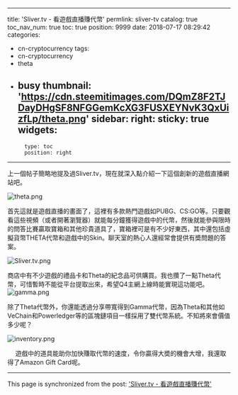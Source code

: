 
---
title: 'Sliver.tv - 看遊戲直播賺代幣'
permlink: sliver-tv
catalog: true
toc_nav_num: true
toc: true
position: 9999
date: 2018-07-17 08:29:42
categories:
- cn-cryptocurrency
tags:
- cn-cryptocurrency
- theta
- busy
thumbnail: 'https://cdn.steemitimages.com/DQmZ8F2TJDayDHgSF8NFGGemKcXG3FUSXEYNvK3QxUizfLp/theta.png'
sidebar:
    right:
        sticky: true
widgets:
    -
        type: toc
        position: right
---


上一個帖子簡略地提及過Sliver.tv，現在就深入點介紹一下這個創新的遊戲直播網站吧。

![theta.png](https://cdn.steemitimages.com/DQmZ8F2TJDayDHgSF8NFGGemKcXG3FUSXEYNvK3QxUizfLp/theta.png)


首先這就是遊戲直播的畫面了，這裡有多款熱門遊戲如PUBG、CS:GO等。只要觀看這些視頻（或者開著瀏覽器）就能每分鐘獲得遊戲中的代幣，然後就能參與限時的問答比賽贏取寶箱和其他珍貴道具了，寶箱裡可是有不少好東西，其中還包括虛擬貨幣THETA代幣和遊戲中的Skin。聊天室的熱心人還經常會提供有奬問題的答案。

![Sliver.tv.png](https://cdn.steemitimages.com/DQmf2WSo4WUpgx5LoygnMuvtBqTRdMo7MKpRBfJVqwac2sH/Sliver.tv.png)

商店中有不少遊戲的禮品卡和Theta的紀念品可供購買。我也攢了一點Theta代幣，可惜暫時不能從平台提取出來，希望Q4主網上線時能實現這功能吧。
![gamma.png](https://cdn.steemitimages.com/DQmaQGHnhfixaRC9pKw4fNksx5BEEh1VjReN44yWJxnAuLv/gamma.png)

除了Theta代幣外，你還能透過分享帶寬得到Gamma代幣，因為Theta和其他如VeChain和Powerledger等的區塊鏈項目一樣採用了雙代幣系統。不知將來會價值多少呢？


![inventory.png](https://cdn.steemitimages.com/DQmPRgQEdqxSC2WxMz47E8X4jHtgoSV6Ra1KjNDbhhdDafo/inventory.png)

　
遊戲中的道具能助你加快賺取代幣的速度，令你贏得大奬的機會大增，我還取得了Amazon Gift Card呢。

- - -

This page is synchronized from the post: ['Sliver.tv - 看遊戲直播賺代幣'](https://steemit.com/@htliao/sliver-tv)
